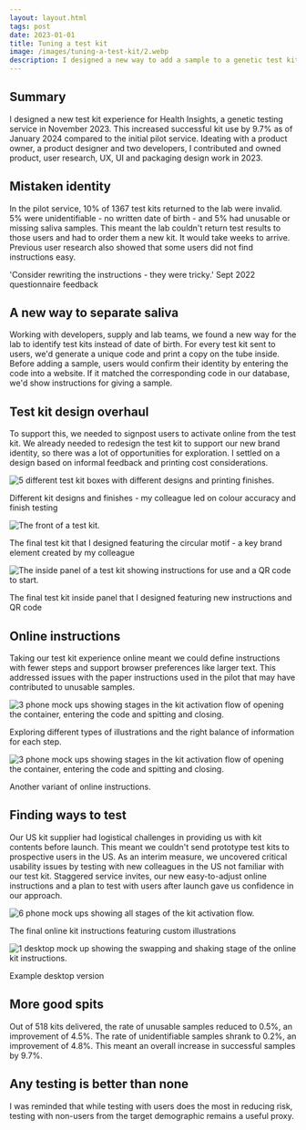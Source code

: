 ```yaml
---
layout: layout.html
tags: post
date: 2023-01-01
title: Tuning a test kit
image: /images/tuning-a-test-kit/2.webp
description: I designed a new way to add a sample to a genetic test kit, increasing usable samples by 9.7%.
---
```


## Summary
I designed a new test kit experience for Health Insights, a genetic testing service in November 2023. This increased successful kit use by 9.7% as of January 2024 compared to the initial pilot service. Ideating with a product owner, a product designer and two developers, I contributed and owned product, user research, UX, UI and packaging design work in 2023.

## Mistaken identity
In the pilot service, 10% of 1367 test kits returned to the lab were invalid. 5% were unidentifiable - no written date of birth - and 5% had unusable or missing saliva samples. This meant the lab couldn't return test results to those users and had to order them a new kit. It would take weeks to arrive. Previous user research also showed that some users did not find instructions easy.

'Consider rewriting the instructions - they were tricky.'
Sept 2022 questionnaire feedback

## A new way to separate saliva
Working with developers, supply and lab teams, we found a new way for the lab to identify test kits instead of date of birth. For every test kit sent to users, we'd generate a unique code and print a copy on the tube inside. Before adding a sample, users would confirm their identity by entering the code into a website. If it matched the corresponding code in our database, we'd show instructions for giving a sample.

## Test kit design overhaul
To support this, we needed to signpost users to activate online from the test kit. We already needed to redesign the test kit to support our new brand identity, so there was a lot of opportunities for exploration. I settled on a design based on informal feedback and printing cost considerations.

![5 different test kit boxes with different designs and printing finishes.](/images/tuning-a-test-kit/test-kits.jpeg)<figcaption> Different kit designs and finishes - my colleague led on colour accuracy and finish testing</figcaption>

![The front of a test kit.](/images/tuning-a-test-kit/final-test-kit.jpg)<figcaption>The final test kit that I designed featuring the circular motif - a key brand element created by my colleague</figcaption>

![The inside panel of a test kit showing instructions for use and a QR code to start.](/images/tuning-a-test-kit/test-kit-inside-panel.jpg)<figcaption>The final test kit inside panel that I designed featuring new instructions and QR code</figcaption>

## Online instructions
Taking our test kit experience online meant we could define instructions with fewer steps and support browser preferences like larger text. This addressed issues with the paper instructions used in the pilot that may have contributed to unusable samples.

![3 phone mock ups showing stages in the kit activation flow of opening the container, entering the code and spitting and closing.](/images/tuning-a-test-kit/instructions-previous-1.png)<figcaption>Exploring different types of illustrations and the right balance of information for each step.</figcaption>

![3 phone mock ups showing stages in the kit activation flow of opening the container, entering the code and spitting and closing.](/images/tuning-a-test-kit/instructions-previous-2.png)<figcaption>Another variant of online instructions.</figcaption>

## Finding ways to test
Our US kit supplier had logistical challenges in providing us with kit contents before launch. This meant we couldn't send prototype test kits to prospective users in the US. As an interim measure, we uncovered critical usability issues by testing with new colleagues in the US not familiar with our test kit. Staggered service invites, our new easy-to-adjust online instructions and a plan to test with users after launch gave us confidence in our approach.

![6 phone mock ups showing all stages of the kit activation flow.](/images/tuning-a-test-kit/kit-activation-final-mobile.png)<figcaption>The final online kit instructions featuring custom illustrations</figcaption>

![1 desktop mock up showing the swapping and shaking stage of the online kit instructions.](/images/tuning-a-test-kit/kit-activation-final-desktop.png)<figcaption>Example desktop version</figcaption>

## More good spits
Out of 518 kits delivered, the rate of unusable samples reduced to 0.5%, an improvement of 4.5%. The rate of unidentifiable samples shrank to 0.2%, an improvement of 4.8%. This meant an overall increase in successful samples by 9.7%.

## Any testing is better than none
I was reminded that while testing with users does the most in reducing risk, testing with non-users from the target demographic remains a useful proxy.